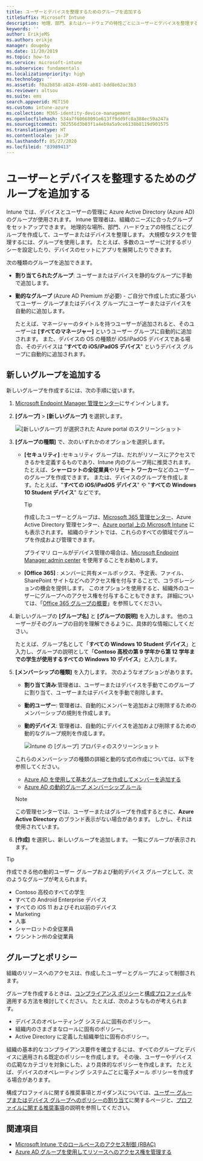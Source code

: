 ```yaml
---
title: ユーザーとデバイスを整理するためのグループを追加する
titleSuffix: Microsoft Intune
description: 地理、部門、またはハードウェアの特性ごとにユーザーとデバイスを整理するためのグループを追加します。
keywords: ''
author: ErikjeMS
ms.author: erikje
manager: dougeby
ms.date: 11/20/2019
ms.topic: how-to
ms.service: microsoft-intune
ms.subservice: fundamentals
ms.localizationpriority: high
ms.technology: ''
ms.assetid: f0a2b858-a824-4598-ab81-bdd8e62ac3b3
ms.reviewer: altsou
ms.suite: ems
search.appverid: MET150
ms.custom: intune-azure
ms.collection: M365-identity-device-management
ms.openlocfilehash: 534a7f60668091e613ff9dd9fc8a388ec59a247a
ms.sourcegitcommit: 302556d3b03f1a4eb9a5a9ce6138b8119d901575
ms.translationtype: HT
ms.contentlocale: ja-JP
ms.lasthandoff: 05/27/2020
ms.locfileid: "83989413"
---
```

# <a name="add-groups-to-organize-users-and-devices"></a>ユーザーとデバイスを整理するためのグループを追加する

Intune では、デバイスとユーザーの管理に Azure Active Directory (Azure AD) のグループが使用されます。 Intune 管理者は、組織のニーズに合ったグループをセットアップできます。 地理的な場所、部門、ハードウェアの特性ごとにグループを作成して、ユーザーまたはデバイスを整理します。 大規模なタスクを管理するには、グループを使用します。 たとえば、多数のユーザーに対するポリシーを設定したり、デバイスのセットにアプリを展開したりできます。

次の種類のグループを追加できます。

- **割り当てられたグループ**: ユーザーまたはデバイスを静的なグループに手動で追加します。 
- **動的なグループ** (Azure AD Premium が必要) - ご自分で作成した式に基づいてユーザー グループまたはデバイス グループにユーザーまたはデバイスを自動的に追加します。

  たとえば、マネージャーのタイトルを持つユーザーが追加されると、そのユーザーは **[すべてのマネージャー]** というユーザー グループに自動的に追加されます。 また、デバイスの OS の種類が iOS/iPadOS デバイスである場合、そのデバイスは "**すべての iOS/iPadOS デバイス**" というデバイス グループに自動的に追加されます。

## <a name="add-a-new-group"></a>新しいグループを追加する

新しいグループを作成するには、次の手順に従います。

1. [Microsoft Endpoint Manager 管理センター](https://go.microsoft.com/fwlink/?linkid=2109431)にサインインします。
2. **[グループ]**  >  **[新しいグループ]** を選択します。

   ![[新しいグループ] が選択された Azure portal のスクリーンショット](./media/groups-add/groups-add-new.png)

3. **[グループの種類]** で、次のいずれかのオプションを選択します。

    - **[セキュリティ]** :セキュリティ グループは、だれがリソースにアクセスできるかを定義するものであり、Intune 内のグループ用に推奨されます。 たとえば、**シャーロットの全従業員**や**リモート ワーカー**などのユーザーのグループを作成できます。 または、デバイスのグループを作成します。たとえば、"**すべての iOS/iPadOS デバイス**" や "**すべての Windows 10 Student デバイス**" などです。

        > [!TIP]
        > 作成したユーザーとグループは、[Microsoft 365 管理センター](https://admin.microsoft.com)、Azure Active Directory 管理センター、[Azure portal 上の Microsoft Intune](https://go.microsoft.com/fwlink/?linkid=2090973) にも表示されます。 組織のテナントでは、これらのすべての領域でグループを作成および管理できます。
        >
        > プライマリ ロールがデバイス管理の場合は、[Microsoft Endpoint Manager admin center](https://go.microsoft.com/fwlink/?linkid=2109431) を使用することをお勧めします。

    - **[Office 365]** : メンバーに共有メールボックス、予定表、ファイル、SharePoint サイトなどへのアクセス権を付与することで、コラボレーションの機会を提供します。 このオプションを使用すると、組織外のユーザーにグループへのアクセス権を付与することもできます。 詳細については、「[Office 365 グループの概要](https://support.office.com/article/learn-about-office-365-groups-b565caa1-5c40-40ef-9915-60fdb2d97fa2)」を参照してください。

4. 新しいグループの **[グループ名]** と **[グループの説明]** を入力します。 他のユーザーがそのグループの目的を理解できるように、具体的な情報にしてください。

    たとえば、グループ名として「**すべての Windows 10 Student デバイス**」と入力し、グループの説明として「**Contoso 高校の第 9 学年から第 12 学年までの学生が使用するすべての Windows 10 デバイス**」と入力します。

5. **[メンバーシップの種類]** を入力します。 次のようなオプションがあります。

    - **割り当て済み**:管理者は、ユーザーまたはデバイスを手動でこのグループに割り当て、ユーザーまたはデバイスを手動で削除します。
    - **動的ユーザー**: 管理者は、自動的にメンバーを追加および削除するためのメンバーシップの規則を作成します。
    - **動的デバイス**: 管理者は、自動的にデバイスを追加および削除するための動的なグループ規則を作成します。

        ![Intune の [グループ] プロパティのスクリーンショット](./media/groups-add/groups-add-properties.png)

    これらのメンバーシップの種類の詳細と動的な式の作成については、以下を参照してください。

    - [Azure AD を使用して基本グループを作成してメンバーを追加する](https://docs.microsoft.com/azure/active-directory/fundamentals/active-directory-groups-create-azure-portal)
    - [Azure AD の動的グループ メンバーシップ ルール](https://docs.microsoft.com/azure/active-directory/users-groups-roles/groups-dynamic-membership)

    > [!NOTE]
    > この管理センターでは、ユーザーまたはグループを作成するときに、**Azure Active Directory** のブランド表示がない場合があります。 しかし、それは使用されています。

6. **[作成]** を選択し、新しいグループを追加します。 一覧にグループが表示されます。

> [!TIP]
> 作成できる他の動的ユーザー グループおよび動的デバイス グループとして、次のようなグループが考えられます。
>
> - Contoso 高校のすべての学生
> - すべての Android Enterprise デバイス
> - すべての iOS 11 およびそれ以前のデバイス
> - Marketing
> - 人事
> - シャーロットの全従業員
> - ワシントン州の全従業員

## <a name="groups-and-policies"></a>グループとポリシー

組織のリソースへのアクセスは、作成したユーザーとグループによって制御されます。

グループを作成するときは、[コンプライアンス ポリシー](../protect/device-compliance-get-started.md)と[構成プロファイル](../configuration/device-profiles.md)を適用する方法を検討してください。 たとえば、次のようなものが考えられます。

- デバイスのオペレーティング システムに固有のポリシー。
- 組織内のさまざまなロールに固有のポリシー。
- Active Directory に定義した組織単位に固有のポリシー。

組織の基本的なコンプライアンス要件を確立するには、すべてのグループとデバイスに適用される既定のポリシーを作成します。 その後、ユーザーやデバイスの広範なカテゴリを対象にした、より具体的なポリシーを作成します。 たとえば、デバイスのオペレーティング システムごとに電子メール ポリシーを作成する場合があります。

構成プロファイルに関する推奨事項とガイダンスについては、[ユーザー グループまたはデバイス グループへのポリシーの割り当て](../configuration/device-profile-assign.md#user-groups-vs-device-groups)に関するページと、[プロファイルに関する推奨事項](../configuration/device-profile-create.md#recommendations)の説明を参照してください。

## <a name="see-also"></a>関連項目

- [Microsoft Intune でのロールベースのアクセス制御 (RBAC)](role-based-access-control.md)
- [Azure AD グループを使用してリソースへのアクセス権を管理する](https://docs.microsoft.com/azure/active-directory/active-directory-manage-groups)
